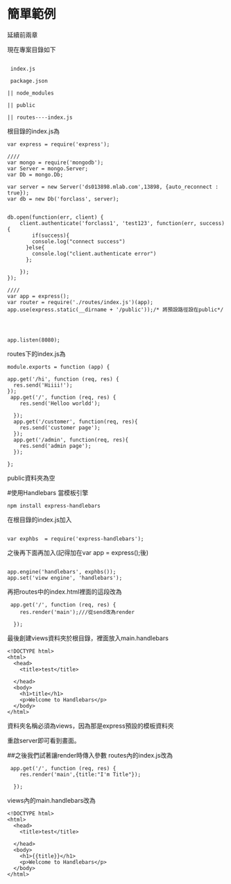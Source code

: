 # 簡單範例

延續前兩章

現在專案目錄如下
```

 index.js

 package.json

|| node_modules

|| public

|| routes----index.js
```
    
根目錄的index.js為
```
var express = require('express');

////
var mongo = require('mongodb');
var Server = mongo.Server;
var Db = mongo.Db;

var server = new Server('ds013898.mlab.com',13898, {auto_reconnect : true});
var db = new Db('forclass', server);


db.open(function(err, client) {
    client.authenticate('forclass1', 'test123', function(err, success) {
        if(success){
        console.log("connect success")
      }else{
        console.log("client.authenticate error")
      };

    });
});

////
var app = express();
var router = require('./routes/index.js')(app);
app.use(express.static(__dirname + '/public'));/* 將預設路徑設在public*/




app.listen(8080);
```
routes下的index.js為
```
module.exports = function (app) {

app.get('/hi', function (req, res) {
  res.send('Hiiii!');
});
 app.get('/', function (req, res) {
    res.send('Helloo worldd');
 
  });
  app.get('/customer', function(req, res){
    res.send('customer page');
  });
  app.get('/admin', function(req, res){
    res.send('admin page');
  });

};
```
public資料夾為空

#使用Handlebars 當模板引擎
```
npm install express-handlebars
```
在根目錄的index.js加入
```

var exphbs  = require('express-handlebars');

```
之後再下面再加入(記得加在var app = express();後)
```

app.engine('handlebars', exphbs());
app.set('view engine', 'handlebars');
```
再把routes中的index.html裡面的這段改為
```
 app.get('/', function (req, res) {
    res.render('main');///從send改為render
 
  });

```
最後創建views資料夾於根目錄，裡面放入main.handlebars
```
<!DOCTYPE html>
<html>
  <head>
    <title>test</title>

  </head>
  <body>
    <h1>title</h1>
    <p>Welcome to Handlebars</p>
  </body>
</html>
```
資料夾名稱必須為views，因為那是express預設的模板資料夾

重啟server即可看到畫面。

##之後我們試著讓render時傳入參數
routes內的index.js改為
```
 app.get('/', function (req, res) {
    res.render('main',{title:"I'm Title"});
 
  });
```
views內的main.handlebars改為
```
<!DOCTYPE html>
<html>
  <head>
    <title>test</title>

  </head>
  <body>
    <h1>{{title}}</h1>
    <p>Welcome to Handlebars</p>
  </body>
</html>
```